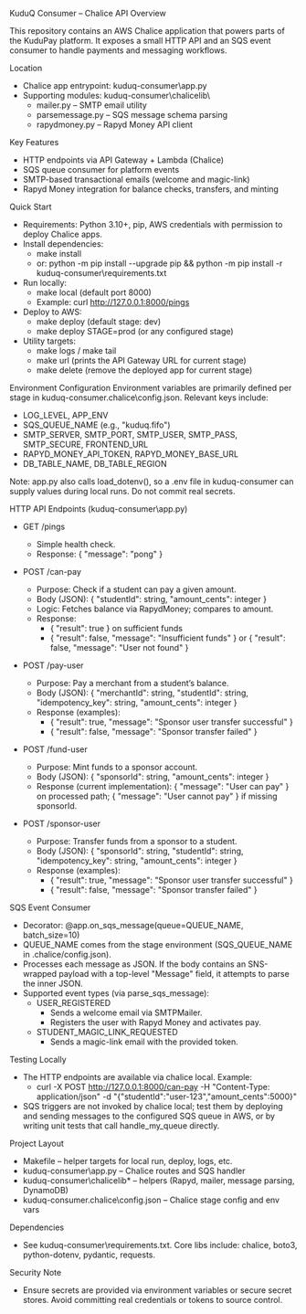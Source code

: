 KuduQ Consumer – Chalice API Overview

This repository contains an AWS Chalice application that powers parts of the KuduPay platform. It exposes a small HTTP API and an SQS event consumer to handle payments and messaging workflows.

Location
- Chalice app entrypoint: kuduq-consumer\app.py
- Supporting modules: kuduq-consumer\chalicelib\
    - mailer.py – SMTP email utility
    - parsemessage.py – SQS message schema parsing
    - rapydmoney.py – Rapyd Money API client

Key Features
- HTTP endpoints via API Gateway + Lambda (Chalice)
- SQS queue consumer for platform events
- SMTP-based transactional emails (welcome and magic-link)
- Rapyd Money integration for balance checks, transfers, and minting

Quick Start
- Requirements: Python 3.10+, pip, AWS credentials with permission to deploy Chalice apps.
- Install dependencies:
    - make install
    - or: python -m pip install --upgrade pip && python -m pip install -r kuduq-consumer\requirements.txt
- Run locally:
    - make local (default port 8000)
    - Example: curl http://127.0.0.1:8000/pings
- Deploy to AWS:
    - make deploy             (default stage: dev)
    - make deploy STAGE=prod  (or any configured stage)
- Utility targets:
    - make logs / make tail
    - make url (prints the API Gateway URL for current stage)
    - make delete (remove the deployed app for current stage)

Environment Configuration
Environment variables are primarily defined per stage in kuduq-consumer\.chalice\config.json. Relevant keys include:
- LOG_LEVEL, APP_ENV
- SQS_QUEUE_NAME (e.g., "kuduq.fifo")
- SMTP_SERVER, SMTP_PORT, SMTP_USER, SMTP_PASS, SMTP_SECURE, FRONTEND_URL
- RAPYD_MONEY_API_TOKEN, RAPYD_MONEY_BASE_URL
- DB_TABLE_NAME, DB_TABLE_REGION

Note: app.py also calls load_dotenv(), so a .env file in kuduq-consumer can supply values during local runs. Do not commit real secrets.

HTTP API Endpoints (kuduq-consumer\app.py)
- GET /pings
    - Simple health check.
    - Response: { "message": "pong" }

- POST /can-pay
    - Purpose: Check if a student can pay a given amount.
    - Body (JSON): { "studentId": string, "amount_cents": integer }
    - Logic: Fetches balance via RapydMoney; compares to amount.
    - Response:
        - { "result": true } on sufficient funds
        - { "result": false, "message": "Insufficient funds" } or { "result": false, "message": "User not found" }

- POST /pay-user
    - Purpose: Pay a merchant from a student’s balance.
    - Body (JSON): { "merchantId": string, "studentId": string, "idempotency_key": string, "amount_cents": integer }
    - Response (examples):
        - { "result": true,  "message": "Sponsor user transfer successful" }
        - { "result": false, "message": "Sponsor transfer failed" }

- POST /fund-user
    - Purpose: Mint funds to a sponsor account.
    - Body (JSON): { "sponsorId": string, "amount_cents": integer }
    - Response (current implementation): { "message": "User can pay" } on processed path; { "message": "User cannot pay" } if missing sponsorId.

- POST /sponsor-user
    - Purpose: Transfer funds from a sponsor to a student.
    - Body (JSON): { "sponsorId": string, "studentId": string, "idempotency_key": string, "amount_cents": integer }
    - Response (examples):
        - { "result": true,  "message": "Sponsor user transfer successful" }
        - { "result": false, "message": "Sponsor transfer failed" }

SQS Event Consumer
- Decorator: @app.on_sqs_message(queue=QUEUE_NAME, batch_size=10)
- QUEUE_NAME comes from the stage environment (SQS_QUEUE_NAME in .chalice/config.json).
- Processes each message as JSON. If the body contains an SNS-wrapped payload with a top-level "Message" field, it attempts to parse the inner JSON.
- Supported event types (via parse_sqs_message):
    - USER_REGISTERED
        - Sends a welcome email via SMTPMailer.
        - Registers the user with Rapyd Money and activates pay.
    - STUDENT_MAGIC_LINK_REQUESTED
        - Sends a magic-link email with the provided token.

Testing Locally
- The HTTP endpoints are available via chalice local. Example:
    - curl -X POST http://127.0.0.1:8000/can-pay -H "Content-Type: application/json" -d "{\"studentId\":\"user-123\",\"amount_cents\":5000}"
- SQS triggers are not invoked by chalice local; test them by deploying and sending messages to the configured SQS queue in AWS, or by writing unit tests that call handle_my_queue directly.

Project Layout
- Makefile – helper targets for local run, deploy, logs, etc.
- kuduq-consumer\app.py – Chalice routes and SQS handler
- kuduq-consumer\chalicelib\* – helpers (Rapyd, mailer, message parsing, DynamoDB)
- kuduq-consumer\.chalice\config.json – Chalice stage config and env vars

Dependencies
- See kuduq-consumer\requirements.txt. Core libs include: chalice, boto3, python-dotenv, pydantic, requests.

Security Note
- Ensure secrets are provided via environment variables or secure secret stores. Avoid committing real credentials or tokens to source control.
